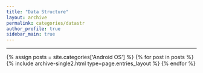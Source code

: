 ```yaml
---
title: "Data Structure"
layout: archive
permalink: categories/datastr
author_profile: true
sidebar_main: true
---
```


<!-- 공백이 포함되어 있는 카테고리 이름의 경우 site.categories.['a b c'] 이런식으로! -->

***

{% assign posts = site.categories['Android OS'] %}
{% for post in posts %} {% include archive-single2.html type=page.entries_layout %} {% endfor %}